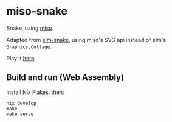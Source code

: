 miso-snake
==========

Snake, using [miso](https://github.com/haskell-miso/miso).

Adapted from [elm-snake](https://github.com/theburningmonk/elm-snake), using
miso's SVG api instead of elm's `Graphics.Collage`.

Play it [here](http://snake.haskell-miso.org/)


## Build and run (Web Assembly)

Install [Nix Flakes](https://nixos.wiki/wiki/Flakes), then:

```
nix develop
make
make serve
```

